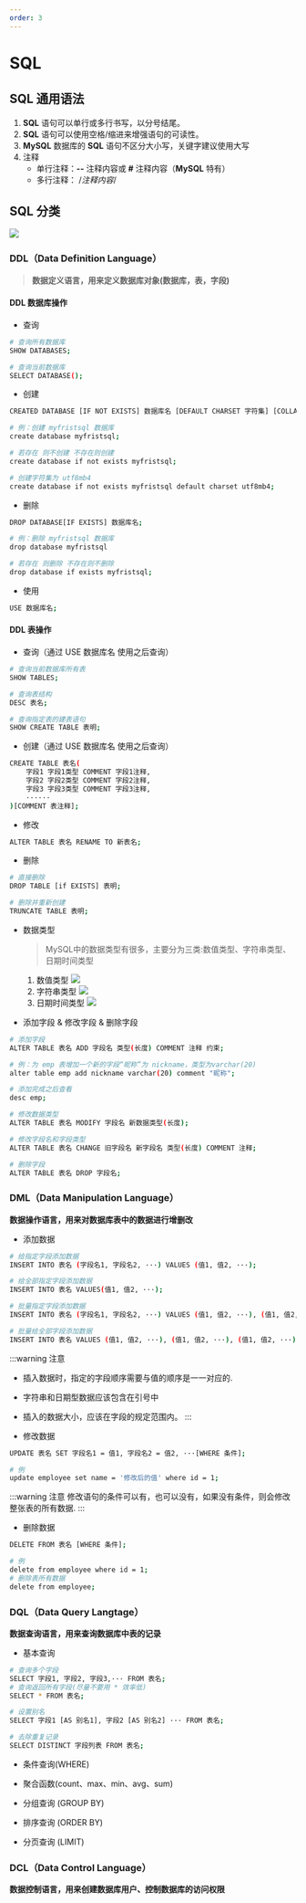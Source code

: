 ```yaml
---
order: 3
---
```


# SQL

## SQL 通用语法
1. **SQL** 语句可以单行或多行书写，以分号结尾。
2. **SQL** 语句可以使用空格/缩进来增强语句的可读性。
3. **MySQL** 数据库的 **SQL** 语句不区分大小写，关键字建议使用大写
4. 注释
    - 单行注释：**--** 注释内容或 **#** 注释内容（**MySQL** 特有）
    - 多行注释： /*注释内容*/

## SQL 分类
![](./images/2.png)

### DDL（Data Definition Language）
> **数据定义语言，用来定义数据库对象(数据库，表，字段)**

#### DDL 数据库操作
- 查询
```sh
# 查询所有数据库
SHOW DATABASES;

# 查询当前数据库
SELECT DATABASE();
```

- 创建
```sh
CREATED DATABASE [IF NOT EXISTS] 数据库名 [DEFAULT CHARSET 字符集] [COLLATE 排序规则];

# 例：创建 myfristsql 数据库
create database myfristsql;

# 若存在 则不创建 不存在则创建
create database if not exists myfristsql;

# 创建字符集为 utf8mb4
create database if not exists myfristsql default charset utf8mb4;
```

- 删除
```sh
DROP DATABASE[IF EXISTS] 数据库名;

# 例：删除 myfristsql 数据库
drop database myfristsql

# 若存在 则删除 不存在则不删除
drop database if exists myfristsql;
```

- 使用
```sh
USE 数据库名;
```

#### DDL 表操作
- 查询（通过 USE 数据库名 使用之后查询）
```sh
# 查询当前数据库所有表
SHOW TABLES;

# 查询表结构
DESC 表名;

# 查询指定表的建表语句
SHOW CREATE TABLE 表明;
```

- 创建（通过 USE 数据库名 使用之后查询）
```sh
CREATE TABLE 表名(
    字段1 字段1类型 COMMENT 字段1注释,
    字段2 字段2类型 COMMENT 字段2注释,
    字段3 字段3类型 COMMENT 字段3注释,
    ······
)[COMMENT 表注释];
```

- 修改
```sh
ALTER TABLE 表名 RENAME TO 新表名;
```

- 删除
```sh
# 直接删除
DROP TABLE [if EXISTS] 表明;

# 删除并重新创建
TRUNCATE TABLE 表明;
```

- 数据类型
    > MySQL中的数据类型有很多，主要分为三类:数值类型、字符串类型、日期时间类型

    1. 数值类型
        ![](./images/3.png)
    1. 字符串类型
        ![](./images/4.png)
    1. 日期时间类型
        ![](./images/5.png)


- 添加字段 & 修改字段 & 删除字段
```sh
# 添加字段
ALTER TABLE 表名 ADD 字段名 类型(长度) COMMENT 注释 约束;

# 例：为 emp 表增加一个新的字段“昵称”为 nickname，类型为varchar(20)
alter table emp add nickname varchar(20) comment "昵称";

# 添加完成之后查看
desc emp;

# 修改数据类型
ALTER TABLE 表名 MODIFY 字段名 新数据类型(长度);

# 修改字段名和字段类型
ALTER TABLE 表名 CHANGE 旧字段名 新字段名 类型(长度) COMMENT 注释;

# 删除字段
ALTER TABLE 表名 DROP 字段名;
```

### DML（Data Manipulation Language）
**数据操作语言，用来对数据库表中的数据进行增删改**

- 添加数据
```sh
# 给指定字段添加数据
INSERT INTO 表名 (字段名1, 字段名2, ···) VALUES (值1, 值2, ···);

# 给全部指定字段添加数据
INSERT INTO 表名 VALUES(值1, 值2, ···);

# 批量指定字段添加数据
INSERT INTO 表名 (字段名1, 字段名2, ···) VALUES (值1, 值2, ···), (值1, 值2, ···), (值1, 值2, ···);

# 批量给全部字段添加数据
INSERT INTO 表名 VALUES (值1, 值2, ···), (值1, 值2, ···), (值1, 值2, ···),;
```
:::warning 注意
- 插入数据时，指定的字段顺序需要与值的顺序是一一对应的.
- 字符串和日期型数据应该包含在引号中
- 插入的数据大小，应该在字段的规定范围内。
:::

- 修改数据
```sh
UPDATE 表名 SET 字段名1 = 值1, 字段名2 = 值2, ···[WHERE 条件];

# 例
update employee set name = '修改后的值' where id = 1;
```
:::warning 注意
修改语句的条件可以有，也可以没有，如果没有条件，则会修改整张表的所有数据.
:::

- 删除数据
```sh
DELETE FROM 表名 [WHERE 条件];

# 例
delete from employee where id = 1;
# 删除表所有数据
delete from employee;
```

### DQL（Data Query Langtage）
**数据查询语言，用来查询数据库中表的记录**

- 基本查询
```sh
# 查询多个字段
SELECT 字段1, 字段2, 字段3,··· FROM 表名;
# 查询返回所有字段(尽量不要用 * 效率低)
SELECT * FROM 表名;

# 设置别名
SELECT 字段1 [AS 别名1], 字段2 [AS 别名2] ··· FROM 表名;

# 去除重复记录
SELECT DISTINCT 字段列表 FROM 表名;

```

- 条件查询(WHERE)


- 聚合函数(count、max、min、avg、sum)

- 分组查询 (GROUP BY)

- 排序查询 (ORDER BY)

- 分页查询 (LIMIT)

### DCL（Data Control Language）
**数据控制语言，用来创建数据库用户、控制数据库的访问权限**

